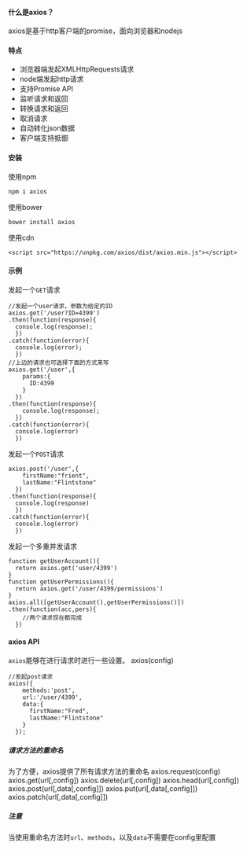 #### 什么是axios？
axios是基于http客户端的promise，面向浏览器和nodejs

#### 特点
+ 浏览器端发起XMLHttpRequests请求
+ node端发起http请求
+ 支持Promise API
+ 监听请求和返回
+ 转换请求和返回
+ 取消请求
+ 自动转化json数据
+ 客户端支持抵御

#### 安装
使用npm
```
npm i axios
```
使用bower
```
bower install axios
```
使用cdn
```
<script src="https://unpkg.com/axios/dist/axios.min.js"></script>
```
#### 示例
发起一个`GET`请求
```
//发起一个user请求，参数为给定的ID
axios.get('/user?ID=4399')
.then(function(response){
  console.log(response);
  })
.catch(function(error){
  console.log(error);
  })
//上边的请求也可选择下面的方式来写
axios.get('/user',{
    params:{
      ID:4399
    }
  })
.then(function(response){
    console.log(response);
  })
.catch(function(error){
  console.log(error)
  })
```
发起一个`POST`请求
```
axios.post('/user',{
    firstName:"frient",
    lastName:"Flintstone"
  })
.then(function(response){
  console.log(response)
  })
.catch(function(error){
  console.log(error)
  })
```
发起一个多重并发请求
```
function getUserAccount(){
  return axios.get('user/4399')
}
function getUserPermissions(){
  return axios.get('/user/4399/permissions')
}
axios.all([getUserAccount(),getUserPermissions()])
.then(function(acc,pers){
    //两个请求现在都完成
  })
```
#### axios API
`axios`能够在进行请求时进行一些设置。
axios(config)
```
//发起post请求
axios({
    methods:'post',
    url:'/user/4399',
    data:{
      firstName:"Fred",
      lastName:"Flintstone"
    }
  });

```
##### 请求方法的重命名
为了方便，axios提供了所有请求方法的重命名
axios.request(config)
axios.get(url[,config])
axios.delete(url[,config])
axios.head(url[,config])
axios.post(url[,data[,config]])
axios.put(url[,data[,config]])
axios.patch(url[,data[,config]])
##### 注意
当使用重命名方法时`url`、`methods`，以及`data`不需要在config里配置
